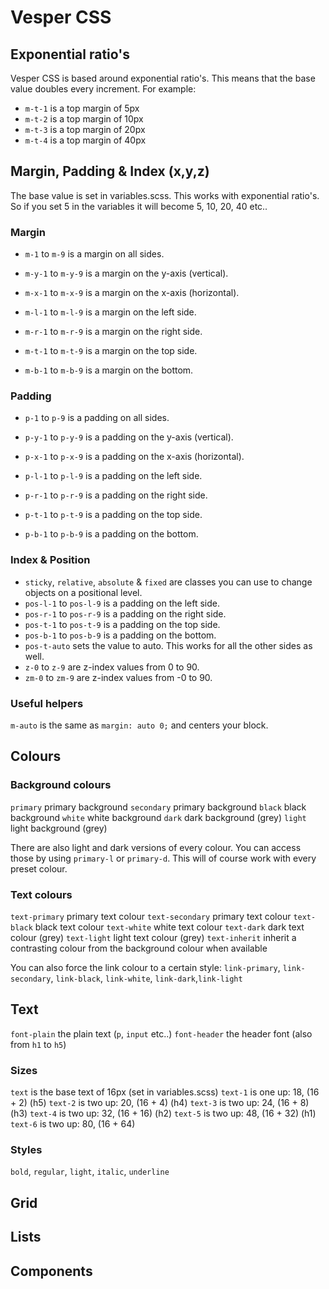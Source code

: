 # Vesper CSS

## Exponential ratio's

Vesper CSS is based around exponential ratio's. This means that the base value doubles every increment. For example: 

- `m-t-1` is a top margin of 5px
- `m-t-2` is a top margin of 10px
- `m-t-3` is a top margin of 20px
- `m-t-4` is a top margin of 40px

## Margin, Padding & Index (x,y,z)

The base value is set in variables.scss. This works with exponential ratio's. So if you set 5 in the variables it will become 5, 10, 20, 40 etc..

### Margin

- `m-1` to `m-9` is a margin on all sides.
- `m-y-1` to `m-y-9` is a margin on the y-axis (vertical).
- `m-x-1` to `m-x-9` is a margin on the x-axis (horizontal).

- `m-l-1` to `m-l-9` is a margin on the left side.
- `m-r-1` to `m-r-9` is a margin on the right side.
- `m-t-1` to `m-t-9` is a margin on the top side.
- `m-b-1` to `m-b-9` is a margin on the bottom.

### Padding

- `p-1` to `p-9` is a padding on all sides.
- `p-y-1` to `p-y-9` is a padding on the y-axis (vertical).
- `p-x-1` to `p-x-9` is a padding on the x-axis (horizontal).

- `p-l-1` to `p-l-9` is a padding on the left side.
- `p-r-1` to `p-r-9` is a padding on the right side.
- `p-t-1` to `p-t-9` is a padding on the top side.
- `p-b-1` to `p-b-9` is a padding on the bottom.

### Index & Position

- `sticky`, `relative`, `absolute` & `fixed` are classes you can use to change objects on a positional level.
- `pos-l-1` to `pos-l-9` is a padding on the left side.
- `pos-r-1` to `pos-r-9` is a padding on the right side.
- `pos-t-1` to `pos-t-9` is a padding on the top side.
- `pos-b-1` to `pos-b-9` is a padding on the bottom.
- `pos-t-auto` sets the value to auto. This works for all the other sides as well.
- `z-0` to `z-9` are z-index values from 0 to 90.
- `zm-0` to `zm-9` are z-index values from  -0 to 90.

### Useful helpers

`m-auto` is the same as `margin: auto 0;` and centers your block.

## Colours

### Background colours

`primary` primary background
`secondary` primary background
`black` black background
`white` white background
`dark` dark background (grey)
`light` light background (grey)

There are also light and dark versions of every colour. You can access those by using `primary-l` or `primary-d`. This will of course work with every preset colour.

### Text colours

`text-primary` primary text colour
`text-secondary` primary text colour
`text-black` black text colour
`text-white` white text colour
`text-dark` dark text colour (grey)
`text-light` light text colour (grey)
`text-inherit` inherit a contrasting colour from the background colour when available

You can also force the link colour to a certain style:
`link-primary`, `link-secondary`, `link-black`, `link-white`, `link-dark`,`link-light`

## Text

`font-plain` the plain text (`p`, `input` etc..)
`font-header` the header font (also from `h1` to `h5`)

### Sizes

`text` is the base text of 16px (set in variables.scss)
`text-1` is one up: 18, (16 + 2) (h5)
`text-2` is two up: 20, (16 + 4) (h4)
`text-3` is two up: 24, (16 + 8) (h3)
`text-4` is two up: 32, (16 + 16) (h2)
`text-5` is two up: 48, (16 + 32) (h1)
`text-6` is two up: 80, (16 + 64) 

### Styles

`bold`, `regular`, `light`, `italic`, `underline`

## Grid

## Lists

## Components
